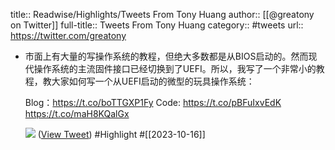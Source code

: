 title:: Readwise/Highlights/Tweets From Tony Huang
author:: [[@greatony on Twitter]]
full-title:: Tweets From Tony Huang
category:: #tweets
url:: https://twitter.com/greatony
- 市面上有大量的写操作系统的教程，但绝大多数都是从BIOS启动的。然而现代操作系统的主流固件接口已经切换到了UEFI。所以，我写了一个非常小的教程，教大家如何写一个从UEFI启动的微型的玩具操作系统：
  
  Blog：https://t.co/boTTGXP1Fy
  Code: https://t.co/pBFuIxvEdK https://t.co/maH8KQalGx
  
  ![](https://pbs.twimg.com/media/F8etF0FbsAA6hgG.jpg) ([View Tweet](https://twitter.com/greatony/status/1713528599872213178)) #Highlight #[[2023-10-16]]